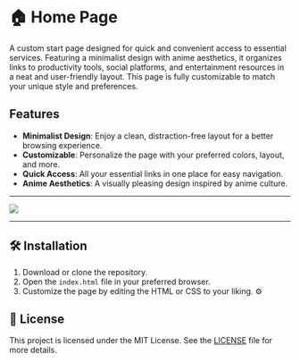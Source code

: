 # 🏠 Home Page 
A custom start page designed for quick and convenient access to essential services. Featuring a minimalist design with anime aesthetics, it organizes links to productivity tools, social platforms, and entertainment resources in a neat and user-friendly layout. This page is fully customizable to match your unique style and preferences. 

## Features 
- **Minimalist Design**: Enjoy a clean, distraction-free layout for a better browsing experience. 
- **Customizable**: Personalize the page with your preferred colors, layout, and more. 
- **Quick Access**: All your essential links in one place for easy navigation. 
- **Anime Aesthetics**: A visually pleasing design inspired by anime culture. 
---

  <img src="https://github.com/rumiliax/New-Tab/raw/main/assets/Preview.png">
  
---

## 🛠️ Installation 
1. Download or clone the repository. 
2. Open the `index.html` file in your preferred browser. 
3. Customize the page by editing the HTML or CSS to your liking. ⚙

## 📜 License 

This project is licensed under the MIT License. See the [LICENSE](https://github.com/rumiliax/New-Tab/blob/main/LICENSE) file for more details. 
